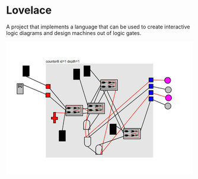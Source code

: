 # Lovelace

A project that implements a language that can be used to create interactive logic diagrams and
design machines out of logic gates.

![Example project](docs/counter8.png)
